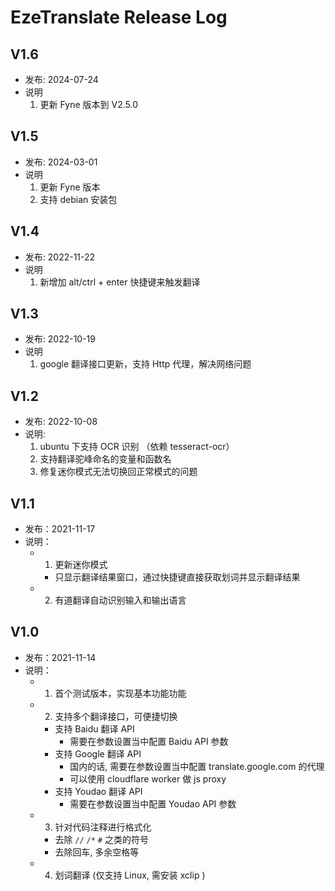 # EzeTranslate Release Log
## V1.6
- 发布: 2024-07-24
- 说明
  1. 更新 Fyne 版本到 V2.5.0

## V1.5
- 发布: 2024-03-01
- 说明
  1. 更新 Fyne 版本
  2. 支持 debian 安装包

## V1.4
- 发布: 2022-11-22
- 说明
  1. 新增加 alt/ctrl + enter 快捷键来触发翻译

## V1.3
- 发布: 2022-10-19
- 说明
  1. google 翻译接口更新，支持 Http 代理，解决网络问题

## V1.2
- 发布: 2022-10-08
- 说明:
  1. ubuntu 下支持 OCR 识别 （依赖 tesseract-ocr）
  2. 支持翻译驼峰命名的变量和函数名
  3. 修复迷你模式无法切换回正常模式的问题

## V1.1
- 发布：2021-11-17
- 说明：
  - 1. 更新迷你模式
    - 只显示翻译结果窗口，通过快捷键直接获取划词并显示翻译结果
  - 2. 有道翻译自动识别输入和输出语言
  
## V1.0
- 发布：2021-11-14
- 说明：
  - 1. 首个测试版本，实现基本功能功能
  - 2. 支持多个翻译接口，可便捷切换
    - 支持 Baidu 翻译 API
      - 需要在参数设置当中配置 Baidu API 参数
    - 支持 Google 翻译 API
      - 国内的话, 需要在参数设置当中配置 translate.google.com 的代理
      - 可以使用 cloudflare worker 做 js proxy
    - 支持 Youdao 翻译 API
      - 需要在参数设置当中配置 Youdao API 参数
  - 3. 针对代码注释进行格式化
    - 去除 `//` `/*` `#` 之类的符号
    - 去除回车, 多余空格等
  - 4. 划词翻译 (仅支持 Linux, 需安装 xclip )
